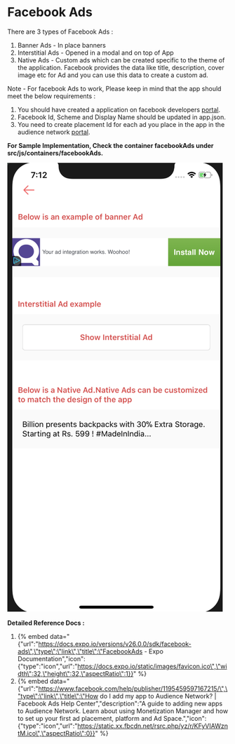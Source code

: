 # Facebook Ads

There are 3 types of Facebook Ads :

1. Banner Ads - In place banners
2. Interstitial Ads - Opened in a modal and on top of App
3. Native Ads - Custom ads which can be created specific to the theme of the application. Facebook provides the data like title, description, cover image etc for Ad and you can use this data to create a custom ad.

Note - For facebook Ads to work, Please keep in mind that the app should meet the below requirements : 

1. You should have created a application on facebook developers [portal](https://developers.facebook.com).
2. Facebook Id, Scheme and Display Name should be updated in app.json.
3. You need to create placement Id for each ad you place in the app in the audience network [portal](https://business.facebook.com).

**For Sample Implementation, Check the container facebookAds under src/js/containers/facebookAds.**

![](../.gitbook/assets/screen-shot-2018-04-22-at-7.12.38-pm.png)

**Detailed Reference Docs :**

1. {% embed data="{\"url\":\"https://docs.expo.io/versions/v26.0.0/sdk/facebook-ads\",\"type\":\"link\",\"title\":\"FacebookAds - Expo Documentation\",\"icon\":{\"type\":\"icon\",\"url\":\"https://docs.expo.io/static/images/favicon.ico\",\"width\":32,\"height\":32,\"aspectRatio\":1}}" %}
2. {% embed data="{\"url\":\"https://www.facebook.com/help/publisher/1195459597167215/\",\"type\":\"link\",\"title\":\"How do I add my app to Audience Network? \| Facebook Ads Help Center\",\"description\":\"A guide to adding new apps to Audience Network. Learn about using Monetization Manager and how to set up your first ad placement, platform and Ad Space.\",\"icon\":{\"type\":\"icon\",\"url\":\"https://static.xx.fbcdn.net/rsrc.php/yz/r/KFyVIAWzntM.ico\",\"aspectRatio\":0}}" %}



